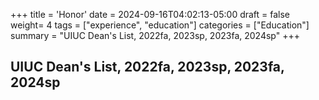 +++
title = 'Honor'
date = 2024-09-16T04:02:13-05:00
draft = false
weight= 4
tags = ["experience", "education"]
categories = ["Education"]
summary = "UIUC Dean's List, 2022fa, 2023sp, 2023fa, 2024sp"
+++

## **UIUC Dean's List, 2022fa, 2023sp, 2023fa, 2024sp**